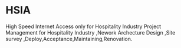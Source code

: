 # HSIA
High Speed Internet Access only for Hospitality Industry
Project Management for Hospitality Industry ,Nework Archecture Design ,Site survey ,Deploy,Acceptance,Maintaining,Renovation.

